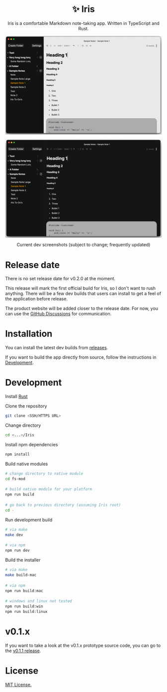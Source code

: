 <h1 align="center">✨ Iris</h1>

<p align="center">Iris is a comfortable Markdown note-taking app. Written in TypeScript and Rust.</p>

<img align="center" src="./screenshots/current-dev-v0.2.0-20.png"></img>

<img align="center" src="./screenshots/current-dev-v0.2.0-21.png"></img>

<p align="center">Current dev screenshots (subject to change; frequently updated)</p>

# Release date 

There is no set release date for v0.2.0 at the moment.  

This release will mark the first official build for Iris, so I don't want to rush anything. There will be a few dev builds that users can install to get a feel of the application before release.

The product website will be added closer to the release date. For now, you can use the [GitHub Discussions](https://github.com/alexwkleung/Iris/discussions) for communication.

# Installation

You can install the latest dev builds from [releases](https://github.com/alexwkleung/Iris/releases).

If you want to build the app directly from source, follow the instructions in [Development](#development).
 
# Development 

Install [Rust](https://www.rust-lang.org/tools/install)

Clone the repository

```bash 
git clone <SSH/HTTPS URL>
```

Change directory 

```bash
cd <...>/Iris
```

Install npm dependencies

```bash
npm install 
```

Build native modules

```bash
# change directory to native module
cd fs-mod

# build native module for your platform
npm run build

# go back to previous directory (assuming Iris root)
cd -
```

Run development build

```bash
# via make 
make dev

# via npm
npm run dev
```

Build the installer 

```bash
# via make
make build-mac

# via npm
npm run build:mac

# windows and linux not tested
npm run build:win
npm run build:linux
```

# v0.1.x

If you want to take a look at the v0.1.x prototype source code, you can go to the [v0.1.1 release](https://github.com/alexwkleung/Iris/releases/tag/v0.1.1). 

# License 

[MIT License.](https://github.com/alexwkleung/Iris/blob/main/LICENSE)
